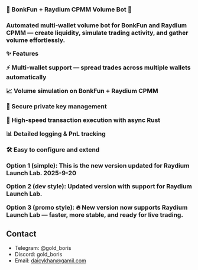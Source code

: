 <h3>🐶 BonkFun + Raydium CPMM Volume Bot 🚀<h3>
Automated multi-wallet volume bot for BonkFun and Raydium CPMM — create liquidity, simulate trading activity, and gather volume effortlessly.

✨ Features

⚡ Multi-wallet support — spread trades across multiple wallets automatically

📈 Volume simulation on BonkFun + Raydium CPMM

🔐 Secure private key management

🔄 High-speed transaction execution with async Rust

📊 Detailed logging & PnL tracking

🛠 Easy to configure and extend


Option 1 (simple):
This is the new version updated for Raydium Launch Lab. 2025-9-20

Option 2 (dev style):
Updated version with support for Raydium Launch Lab.

Option 3 (promo style):
🔥 New version now supports Raydium Launch Lab — faster, more stable, and ready for live trading.



## Contact
- Telegram: @gold_boris
- Discord: gold_boris
- Email: daicykhan@gamil.com
